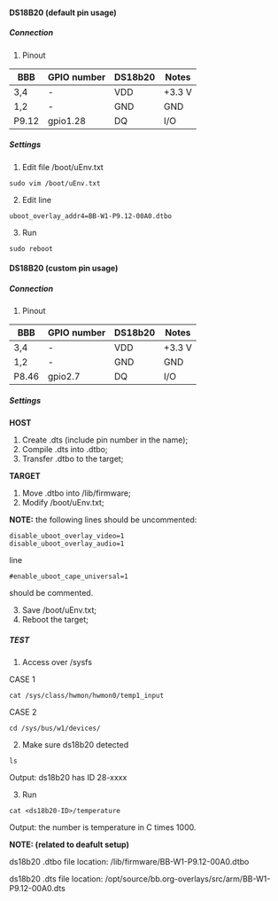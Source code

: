 #### DS18B20 (default pin usage)

##### Connection

1. Pinout

|   BBB       | GPIO number  |   DS18b20   | Notes        |
|-------------|--------------|-------------|--------------|
| 3,4         | -            |  VDD        | +3.3 V       |
| 1,2         | -            |  GND        | GND          |
| P9.12       | gpio1.28     |  DQ         | I/O          |

##### Settings

1. Edit file /boot/uEnv.txt
```
sudo vim /boot/uEnv.txt
```

2. Edit line
```
uboot_overlay_addr4=BB-W1-P9.12-00A0.dtbo
```

3. Run
```
sudo reboot
```

#### DS18B20 (custom pin usage)

##### Connection

1. Pinout

|   BBB       | GPIO number  |   DS18b20   | Notes        |
|-------------|--------------|-------------|--------------|
| 3,4         | -            |  VDD        | +3.3 V       |
| 1,2         | -            |  GND        | GND          |
| P8.46       | gpio2.7      |  DQ         | I/O          |

##### Settings

**HOST**
1. Create .dts (include pin number in the name);
2. Compile .dts into .dtbo;
3. Transfer .dtbo to the target;

**TARGET**
1. Move .dtbo into /lib/firmware;
2. Modify /boot/uEnv.txt;

**NOTE:** the following lines should be uncommented:
```
disable_uboot_overlay_video=1
disable_uboot_overlay_audio=1
```
line 
```
#enable_uboot_cape_universal=1
```
should be commented.

3. Save /boot/uEnv.txt;
4. Reboot the target;

##### TEST

1. Access over /sysfs

CASE 1
```
cat /sys/class/hwmon/hwmon0/temp1_input
```

CASE 2
```
cd /sys/bus/w1/devices/
```
2. Make sure ds18b20 detected
```
ls 
```
Output: ds18b20 has ID 28-xxxx

3. Run 
```
cat <ds18b20-ID>/temperature
```

Output: the number is temperature in C times 1000.

**NOTE: (related to deafult setup)**

ds18b20 .dtbo file location:
/lib/firmware/BB-W1-P9.12-00A0.dtbo

ds18b20 .dts file location:
/opt/source/bb.org-overlays/src/arm/BB-W1-P9.12-00A0.dts

